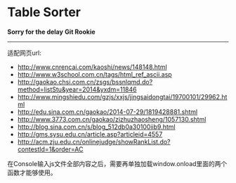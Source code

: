 # Table Sorter
**Sorry for the delay**
**Git Rookie**

---
适配网页url:
* http://www.cnrencai.com/kaoshi/news/148148.html
* http://www.w3school.com.cn/tags/html_ref_ascii.asp
* http://gaokao.chsi.com.cn/zsgs/bssnlqmd.do?method=listStu&year=2014&yxdm=11846
* http://www.mingshiedu.com/gzjs/xxjs/jingsaidongtai/19700101/29962.html
* http://edu.sina.com.cn/gaokao/2014-07-29/1819428881.shtml
* http://www.3773.com.cn/gaokao/zizhuzhaosheng/1057130.shtml
* http://blog.sina.com.cn/s/blog_512db0a30100iib9.html
* http://gms.sysu.edu.cn/article.asp?articleid=4557
* http://acm.zju.edu.cn/onlinejudge/showRankList.do?contestId=1&order=AC

在Console输入js文件全部内容之后，需要再单独加载window.onload里面的两个函数才能够使用。
